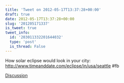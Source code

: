 ```yaml
---
title: 'Tweet on 2012-05-17T13:37:28+00:00'
draft: true
date: 2012-05-17T13:37:28+00:00
slug: '201205171337'
is_tweet: true
tweet_info:
  id: '203011332201644032'
  type: 'post'
  is_thread: False
---
```




How solar eclipse would look in your city: <http://www.timeanddate.com/eclipse/in/usa/seattle> #fb

[Discussion](https://x.com/sytelus/status/203011332201644032)
